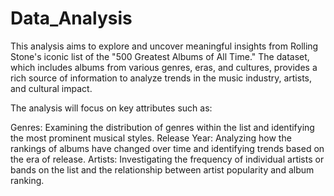 # Data_Analysis

This analysis aims to explore and uncover meaningful insights from Rolling Stone's iconic list of the "500 Greatest Albums of All Time." The dataset, which includes albums from various genres, eras, and cultures, provides a rich source of information to analyze trends in the music industry, artists, and cultural impact.

The analysis will focus on key attributes such as:

 Genres: Examining the distribution of genres within the list and identifying the most prominent musical styles.
 Release Year: Analyzing how the rankings of albums have changed over time and identifying trends based on the era of release.
 Artists: Investigating the frequency of individual artists or bands on the list and the relationship between artist popularity and album ranking.
